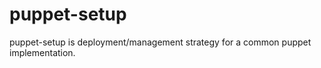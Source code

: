 puppet-setup
============


puppet-setup is deployment/management strategy for a common puppet implementation.


